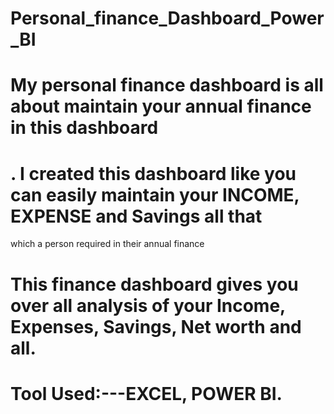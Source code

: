 # Personal_finance_Dashboard_Power_BI
# My personal finance dashboard is all about maintain your annual finance in this dashboard
# . I created this dashboard like you can easily maintain your INCOME, EXPENSE and Savings all that 
which a person required in their annual finance
# This finance dashboard gives you over all analysis of your Income, Expenses, Savings, Net worth and all.
# Tool Used:---EXCEL, POWER BI.
